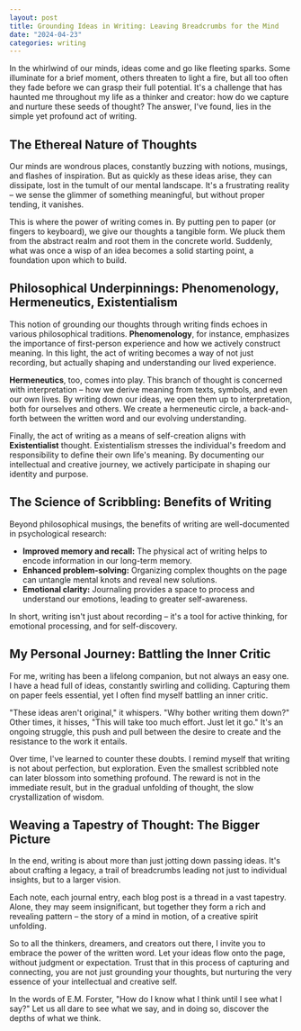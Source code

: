 ```yaml
---
layout: post
title: Grounding Ideas in Writing: Leaving Breadcrumbs for the Mind
date: "2024-04-23"
categories: writing
---
```


In the whirlwind of our minds, ideas come and go like fleeting sparks. Some illuminate for a brief moment, others threaten to light a fire, but all too often they fade before we can grasp their full potential. It's a challenge that has haunted me throughout my life as a thinker and creator: how do we capture and nurture these seeds of thought? The answer, I've found, lies in the simple yet profound act of writing.

## The Ethereal Nature of Thoughts

Our minds are wondrous places, constantly buzzing with notions, musings, and flashes of inspiration. But as quickly as these ideas arise, they can dissipate, lost in the tumult of our mental landscape. It's a frustrating reality – we sense the glimmer of something meaningful, but without proper tending, it vanishes.

This is where the power of writing comes in. By putting pen to paper (or fingers to keyboard), we give our thoughts a tangible form. We pluck them from the abstract realm and root them in the concrete world. Suddenly, what was once a wisp of an idea becomes a solid starting point, a foundation upon which to build.

## Philosophical Underpinnings: Phenomenology, Hermeneutics, Existentialism

This notion of grounding our thoughts through writing finds echoes in various philosophical traditions. **Phenomenology**, for instance, emphasizes the importance of first-person experience and how we actively construct meaning. In this light, the act of writing becomes a way of not just recording, but actually shaping and understanding our lived experience.

**Hermeneutics**, too, comes into play. This branch of thought is concerned with interpretation – how we derive meaning from texts, symbols, and even our own lives. By writing down our ideas, we open them up to interpretation, both for ourselves and others. We create a hermeneutic circle, a back-and-forth between the written word and our evolving understanding.

Finally, the act of writing as a means of self-creation aligns with **Existentialist** thought. Existentialism stresses the individual's freedom and responsibility to define their own life's meaning. By documenting our intellectual and creative journey, we actively participate in shaping our identity and purpose.

## The Science of Scribbling: Benefits of Writing

Beyond philosophical musings, the benefits of writing are well-documented in psychological research:

- **Improved memory and recall:** The physical act of writing helps to encode information in our long-term memory.
- **Enhanced problem-solving:** Organizing complex thoughts on the page can untangle mental knots and reveal new solutions.
- **Emotional clarity:** Journaling provides a space to process and understand our emotions, leading to greater self-awareness.

In short, writing isn't just about recording – it's a tool for active thinking, for emotional processing, and for self-discovery.

## My Personal Journey: Battling the Inner Critic

For me, writing has been a lifelong companion, but not always an easy one. I have a head full of ideas, constantly swirling and colliding. Capturing them on paper feels essential, yet I often find myself battling an inner critic.

"These ideas aren't original," it whispers. "Why bother writing them down?" Other times, it hisses, "This will take too much effort. Just let it go." It's an ongoing struggle, this push and pull between the desire to create and the resistance to the work it entails.

Over time, I've learned to counter these doubts. I remind myself that writing is not about perfection, but exploration. Even the smallest scribbled note can later blossom into something profound. The reward is not in the immediate result, but in the gradual unfolding of thought, the slow crystallization of wisdom.

## Weaving a Tapestry of Thought: The Bigger Picture

In the end, writing is about more than just jotting down passing ideas. It's about crafting a legacy, a trail of breadcrumbs leading not just to individual insights, but to a larger vision.

Each note, each journal entry, each blog post is a thread in a vast tapestry. Alone, they may seem insignificant, but together they form a rich and revealing pattern – the story of a mind in motion, of a creative spirit unfolding.

So to all the thinkers, dreamers, and creators out there, I invite you to embrace the power of the written word. Let your ideas flow onto the page, without judgment or expectation. Trust that in this process of capturing and connecting, you are not just grounding your thoughts, but nurturing the very essence of your intellectual and creative self.

In the words of E.M. Forster, "How do I know what I think until I see what I say?" Let us all dare to see what we say, and in doing so, discover the depths of what we think.
